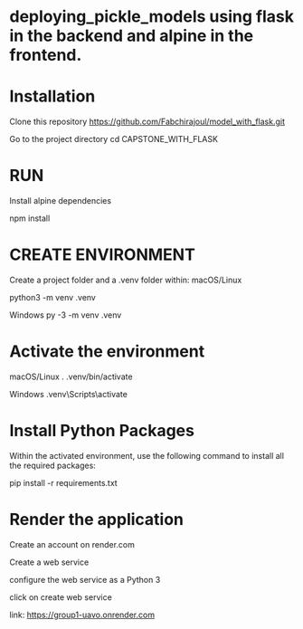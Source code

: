 # deploying_pickle_models using flask in the backend and alpine in the frontend.

# Installation
Clone this repository
https://github.com/Fabchirajoul/model_with_flask.git

Go to the project directory
cd CAPSTONE_WITH_FLASK

# RUN

Install alpine dependencies

npm install

# CREATE ENVIRONMENT

Create a project folder and a .venv folder within:
macOS/Linux

python3 -m venv .venv

Windows
py -3 -m venv .venv

# Activate the environment

macOS/Linux
. .venv/bin/activate


Windows
  .venv\Scripts\activate

  # Install Python Packages

  Within the activated environment, use the following command to install all the required packages:

   pip install -r requirements.txt

   # Render the application

   Create an account on render.com

   Create a web service


   configure the web service as a Python 3


   click on create web service

   
   link: https://group1-uavo.onrender.com





